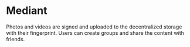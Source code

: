 # Mediant

Photos and videos are signed and uploaded to the decentralized storage with their fingerprint. Users can create groups and share the content with friends.
